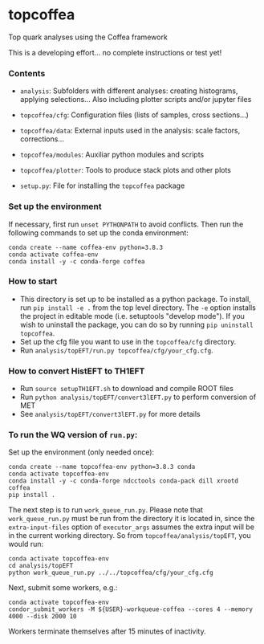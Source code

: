 # topcoffea
Top quark analyses using the Coffea framework

This is a developing effort... no complete instructions or test yet!


### Contents
- `analysis`:
   Subfolders with different analyses: creating histograms, applying selections...
   Also including plotter scripts and/or jupyter files

- `topcoffea/cfg`:
  Configuration files (lists of samples, cross sections...)

- `topcoffea/data`:
  External inputs used in the analysis: scale factors, corrections...

- `topcoffea/modules`:
  Auxiliar python modules and scripts

- `topcoffea/plotter`:
  Tools to produce stack plots and other plots

- `setup.py`: File for installing the `topcoffea` package

### Set up the environment 
If necessary, first run `unset PYTHONPATH` to avoid conflicts. Then run the following commands to set up the conda environment:    
```
conda create --name coffea-env python=3.8.3
conda activate coffea-env
conda install -y -c conda-forge coffea
```

### How to start
- This directory is set up to be installed as a python package. To install, run `pip install -e .` from the top level directory. The `-e` option installs the project in editable mode (i.e. setuptools "develop mode"). If you wish to uninstall the package, you can do so by running `pip uninstall topcoffea`.
- Set up the cfg file you want to use in the `topcoffea/cfg` directory.
- Run `analysis/topEFT/run.py topcoffea/cfg/your_cfg.cfg`.

### How to convert HistEFT to TH1EFT
- Run `source setupTH1EFT.sh` to download and compile ROOT files
- Run `python analysis/topEFT/convert3lEFT.py` to perform conversion of MET
- See `analysis/topEFT/convert3lEFT.py` for more details


### To run the WQ version of `run.py`:
Set up the environment (only needed once):
```
conda create --name topcoffea-env python=3.8.3 conda
conda activate topcoffea-env
conda install -y -c conda-forge ndcctools conda-pack dill xrootd coffea
pip install .
```

The next step is to run `work_queue_run.py`. Please note that `work_queue_run.py` must be run from the directory it is located in, since the `extra-input-files` option of `executor_args` assumes the extra input will be in the current working directory. So from `topcoffea/analysis/topEFT`, you would run:
```
conda activate topcoffea-env
cd analysis/topEFT
python work_queue_run.py ../../topcoffea/cfg/your_cfg.cfg
```

Next, submit some workers, e.g.:
```
conda activate topcoffea-env
condor_submit_workers -M ${USER}-workqueue-coffea --cores 4 --memory 4000 --disk 2000 10
```

Workers terminate themselves after 15 minutes of inactivity.
